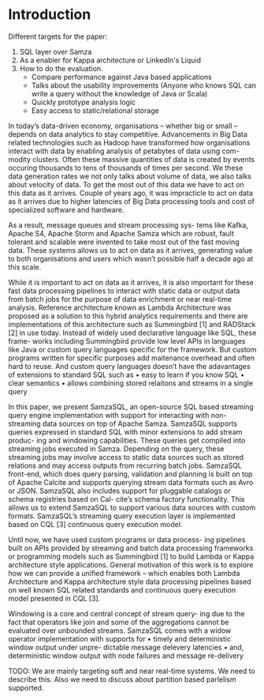 # Introduction

Different targets for the paper:

1. SQL layer over Samza 
2. As a enabler for Kappa architecture or LinkedIn's Liquid
3. How to do the evaluation.
    - Compare performance against Java based applications
    - Talks about the usability improvements (Anyone who knows SQL can write a query without the knowledge of Java or Scala)
    - Quickly prototype analysis logic
    - Easy access to static/relational storage

In today’s data-driven economy, organisations – whether big or small – depends on data analytics to stay competitive. Advancements in Big Data related technologies such as Hadoop have transformed how organisations interact with data by enabling analysis of petabytes of data using com- modity clusters. Often these massive quantities of data is created by events occuring thousands to tens of thousands of times per second. We these data generation rates we not only talks about volume of data, we also talks about velocity of data. To get the most out of this data we have to act on this data as it arrives. Couple of years ago, it was impracticle to act on data as it arrives due to higher latencies of Big Data processing tools and cost of specialized software and hardware.

As a result, message queues and stream processing sys- tems like Kafka, Apache S4, Apache Storm and Apache Samza which are robust, fault tolerant and scalable were invented to take most out of the fast moving data. These systems allows us to act on data as it arrives, generating value to both organisations and users which wasn’t possible half a decade ago at this scale.

While it is important to act on data as it arrives, it is also important for these fast data processing pipelines to interact with static data or output data from batch jobs for the purpose of data enrichment or near real-time analysis. Reference architecture known as Lambda Architecture was proposed as a solution to this hybrid analytics requirements and there are implementations of this architecture such as Summingbird [1] and RADStack [2] in use today. Instead of widely used declarative language like SQL, these frame- works including Summingbird provide low level APIs in languages like Java or custom query languages specific for the framework. But custom programs written for specific purposes add maitenance overhead and often hard to reuse. And custom query languages doesn’t have the adavantages of extensions to standard SQL such as
• easy to learn if you know SQL
• clear semantics
• allows combining stored relaitons and streams in a single query

In this paper, we present SamzaSQL, an open-source SQL based streaming query engine implementation with support for interacting with non-streaming data sources on top of Apache Samza. SamzaSQL supports queries expressed in standard SQL with minor extensions to add stream produc- ing and windowing capabilities. These queries get compiled into streaming jobs executed in Samza. Depending on the query, these streaming jobs may involve access to static data sources such as stored relations and may access outputs from recurring batch jobs. SamzaSQL front-end, which does query parsing, validation and planning is built on top of Apache Calcite and supports querying stream data formats such as Avro or JSON. SamzaSQL also includes support for pluggable catalogs or schema registries based on Cal- cite’s schema factory functionality. This allows us to extend SamzaSQL to support various data sources with custom formats. SamzaSQL’s streaming query execution layer is implemented based on CQL [3] continuous query execution model.

Until now, we have used custom programs or data process- ing pipelines built on APIs provided by streaming and batch data processing frameworks or programming models such as Summingbird [1] to build Lambda or Kappa architecture style applications. General motivation of this work is to explore how we can provide a unified framework – which enables both Lambda Architecture and Kappa architecture style data processing pipelines based on well known SQL related standards and continuous query execution model presented in CQL [3].

Windowing is a core and central concept of stream query- ing due to the fact that operators like join and some of the aggregations cannot be evaluated over unbounded streams. SamzaSQL comes with a widow operator implementation with supports for
• timely and deterministic window output under unpre- dictable message delevery latencies
• and, deterministic window output with node failures and message re-delivery

TODO:
We are mainly targeting soft and near real-time systems. We need to describe this. Also we need to discuss about partition based parlelism supported.